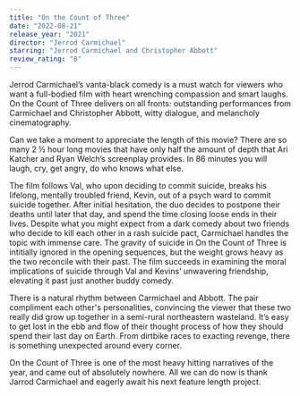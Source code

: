 ```yaml
---
title: "On the Count of Three"
date: "2022-08-21"
release_year: "2021"
director: "Jerrod Carmichael"
starring: "Jerrod Carmichael and Christopher Abbott"
review_rating: "8"
---
```


Jerrod Carmichael’s vanta-black comedy is a must watch for viewers who want a full-bodied film with heart wrenching compassion and smart laughs. On the Count of Three delivers on all fronts: outstanding performances from Carmichael and Christopher Abbott, witty dialogue, and melancholy cinematography.

Can we take a moment to appreciate the length of this movie? There are so many 2 ½ hour long movies that have only half the amount of depth that Ari Katcher and Ryan Welch’s screenplay provides. In 86 minutes you will laugh, cry, get angry, do who knows what else.

The film follows Val, who upon deciding to commit suicide, breaks his lifelong, mentally troubled friend, Kevin, out of a psych ward to commit suicide together. After initial hesitation, the duo decides to postpone their deaths until later that day, and spend the time closing loose ends in their lives. Despite what you might expect from a dark comedy about two friends who decide to kill each other in a rash suicide pact, Carmichael handles the topic with immense care. The gravity of suicide in On the Count of Three is intitially ignored in the opening sequences, but the weight grows heavy as the two reconcile with their past. The film succeeds in examining the moral implications of suicide through Val and Kevins’ unwavering friendship, elevating it past just another buddy comedy.

There is a natural rhythm between Carmichael and Abbott. The pair compliment each other's personalities, convincing the viewer that these two really did grow up together in a semi-rural northeastern wasteland. It’s easy to get lost in the ebb and flow of their thought process of how they should spend their last day on Earth. From dirtbike races to exacting revenge, there is something unexpected around every corner.

On the Count of Three is one of the most heavy hitting narratives of the year, and came out of absolutely nowhere. All we can do now is thank Jarrod Carmichael and eagerly await his next feature length project.

